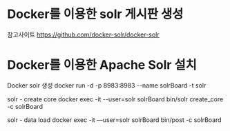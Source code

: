 # Docker를 이용한 solr 게시판 생성

참고사이트
https://github.com/docker-solr/docker-solr


# Docker를 이용한 Apache Solr 설치

Docker solr 생성
docker run -d -p 8983:8983 --name solrBoard -t solr

solr  - create core 
docker exec -it --user=solr solrBoard bin/solr create_core -c solrBoard

solr - data load
docker exec -it —user=solr solrBoard bin/post -c solrBoard
